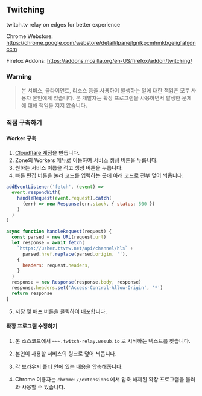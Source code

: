## Twitching

twitch.tv relay on edges for better experience

Chrome Webstore: https://chrome.google.com/webstore/detail/lpanejlgnikpcmhmkbgeiigfahjdnccm

Firefox Addons: https://addons.mozilla.org/en-US/firefox/addon/twitching/

### Warning

> 본 서비스, 클라이언트, 리소스 등을 사용하여 발생하는 일에 대한 책임은 모두 사용자 본인에게 있습니다. 본 개발자는 확장 프로그램을 사용하면서 발생한 문제에 대해 책임을 지지 않습니다.

### 직접 구축하기

#### Worker 구축

1. [Cloudflare 계정](https://dash.cloudflare.com/)을 만듭니다.
2. Zone의 Workers 메뉴로 이동하여 서비스 생성 버튼을 누릅니다.
3. 원하는 서비스 이름을 적고 생성 버튼을 누릅니다.
4. 빠른 편집 버튼을 눌러 코드를 입력하는 곳에 아래 코드로 전부 덮어 씌웁니다.

```js
addEventListener('fetch', (event) =>
  event.respondWith(
    handleRequest(event.request).catch(
      (err) => new Response(err.stack, { status: 500 })
    )
  )
)

async function handleRequest(request) {
  const parsed = new URL(request.url)
  let response = await fetch(
    `https://usher.ttvnw.net/api/channel/hls` +
      parsed.href.replace(parsed.origin, ''),
    {
      headers: request.headers,
    }
  )
  response = new Response(response.body, response)
  response.headers.set('Access-Control-Allow-Origin', '*')
  return response
}
```

5. 저장 및 배포 버튼을 클릭하여 배포합니다.

#### 확장 프로그램 수정하기

1. 본 소스코드에서 `~~~.twitch-relay.wesub.io` 로 시작하는 텍스트를 찾습니다.

2. 본인이 사용할 서비스의 링크로 덮어 씌웁니다.

3. 각 브라우저 폴더 안에 있는 내용을 압축해줍니다.

4. Chrome 이용자는 `chrome://extensions` 에서 압축 해제된 확장 프로그램을 불러와 사용할 수 있습니다.
